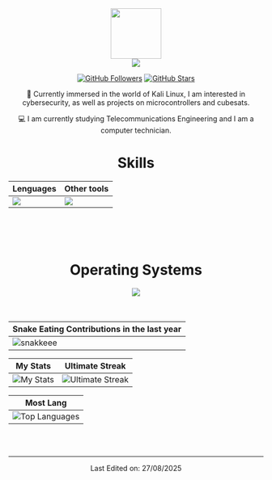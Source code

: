 <div align="Center">
<img width="100" src="https://github.com/user-attachments/assets/fae54e71-c962-4868-ad16-f727a0593d00" />


<div align="center">

<a href="https://github.com/gttealain">
  <img src="https://github.com/user-attachments/assets/77f249fa-d3bf-4ece-aad2-7fe374d1217f" />
</a>

[![GitHub Followers](https://img.shields.io/github/followers/gttealain?label=Follow&style=social)](https://github.com/gttealain)
[![GitHub Stars](https://img.shields.io/github/stars/gttealain?style=social)](https://github.com/gttealain)

</div>


🌱 Currently immersed in the world of Kali Linux, I am interested in cybersecurity, as well as projects on microcontrollers and cubesats. 

💻 I am currently studying Telecommunications Engineering and I am a computer technician.

<div align="Center">
<h1>Skills</h1>
</div>

<div align="Center">

| Lenguages | Other tools |
| ------------- | ------------- |
| <img src="https://skillicons.dev/icons?i=html,css,js,py,c,cpp,matlab"/> | <img src="https://skillicons.dev/icons?i=vscode,github,git,raspberrypi,latex,arduino"/> |

</div>

<br>
<br>
<br>

<div align="Center">
<h1>Operating Systems</h1>

<img src="https://skillicons.dev/icons?i=windows,arch,linux,apple,kali,ubuntu"/>

</div>

<br>
<br>

| Snake Eating Contributions in the last year |
| ------------------------------------------|
| ![snakkeee](https://github.com/user-attachments/assets/767354e9-fe1e-4009-b421-2f49388bfda5) | 



<div align="Center">
  
| My Stats | Ultimate Streak |
| -------- | --------------- |
| ![My Stats](https://github-readme-stats.vercel.app/api?username=gttealain&theme=onedark&show_icons=true&hide_border=true&count_private=true)  | ![Ultimate Streak](https://github-readme-streak-stats.herokuapp.com/?user=gttealain&theme=onedark&hide_border=true) |

| Most Lang |
| ----------|
| ![Top Languages](https://github-readme-stats.vercel.app/api/top-langs/?username=gttealain&theme=onedark&show_icons=true&hide_border=true&layout=compact) |



</div>

<br>
<br>

------


Last Edited on: 27/08/2025
